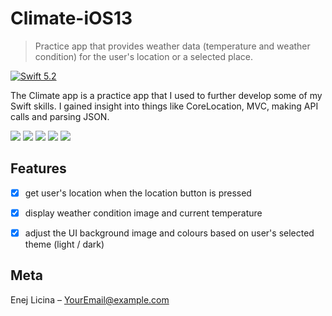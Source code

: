 # Climate-iOS13

> Practice app that provides weather data (temperature and weather condition) for the user's location or a selected place.

[![Swift 5.2][swift-image]][swift-url]

The Climate app is a practice app that I used to further develop some of my Swift skills. I gained insight into things like CoreLocation, MVC, making API calls and parsing JSON.

![](header.png)
![](https://github.com/EnejL/Readme-images/blob/master/Climate-iOS13/Simulator%20Screen%20Shot%20-%20iPhone%2011%20Pro%20-%202020-04-19%20at%2021.49.19.png)
![](https://github.com/EnejL/Readme-images/blob/master/Climate-iOS13/Simulator%20Screen%20Shot%20-%20iPhone%2011%20Pro%20-%202020-04-19%20at%2021.49.47.png)
![](https://github.com/EnejL/Readme-images/blob/master/Climate-iOS13/Simulator%20Screen%20Shot%20-%20iPhone%2011%20Pro%20-%202020-04-19%20at%2021.49.56.png)
![](https://github.com/EnejL/Readme-images/blob/master/Climate-iOS13/Simulator%20Screen%20Shot%20-%20iPhone%2011%20Pro%20-%202020-04-19%20at%2021.50.01.png)

## Features

- [x] get user's location when the location button is pressed
- [x] display weather condition image and current temperature
- [x] adjust the UI background image and colours based on user's selected theme (light / dark)


## Meta

Enej Licina – YourEmail@example.com

[swift-image]:https://img.shields.io/badge/swift-3.0-orange.svg
[swift-url]: https://swift.org/
[license-image]: https://img.shields.io/badge/License-MIT-blue.svg
[license-url]: LICENSE
[travis-image]: https://img.shields.io/travis/dbader/node-datadog-metrics/master.svg?style=flat-square
[travis-url]: https://travis-ci.org/dbader/node-datadog-metrics
[codebeat-image]: https://codebeat.co/badges/c19b47ea-2f9d-45df-8458-b2d952fe9dad
[codebeat-url]: https://codebeat.co/projects/github-com-vsouza-awesomeios-com

